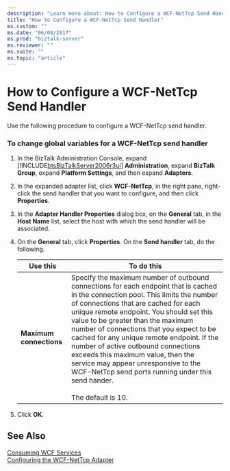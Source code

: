 ```yaml
---
description: "Learn more about: How to Configure a WCF-NetTcp Send Handler"
title: "How to Configure a WCF-NetTcp Send Handler"
ms.custom: ""
ms.date: "06/08/2017"
ms.prod: "biztalk-server"
ms.reviewer: ""
ms.suite: ""
ms.topic: "article"
---
```

# How to Configure a WCF-NetTcp Send Handler
Use the following procedure to configure a WCF-NetTcp send handler.  

### To change global variables for a WCF-NetTcp send handler  

1. In the BizTalk Administration Console, expand [!INCLUDE[btsBizTalkServer2006r3ui](../includes/btsbiztalkserver2006r3ui-md.md)] **Administration**, expand **BizTalk Group**, expand **Platform Settings**, and then expand **Adapters**.  

2. In the expanded adapter list, click **WCF-NetTcp**, in the right pane, right-click the send handler that you want to configure, and then click **Properties**.  

3. In the **Adapter Handler Properties** dialog box, on the **General** tab, in the **Host Name** list, select the host with which the send handler will be associated.  

4. On the **General** tab, click **Properties**. On the **Send handler** tab, do the following.  


   |        Use this         |                                                                                                                                                                                                                                                                          To do this                                                                                                                                                                                                                                                                          |
   |-------------------------|--------------------------------------------------------------------------------------------------------------------------------------------------------------------------------------------------------------------------------------------------------------------------------------------------------------------------------------------------------------------------------------------------------------------------------------------------------------------------------------------------------------------------------------------------------------|
   | **Maximum connections** | Specify the maximum number of outbound connections for each endpoint that is cached in the connection pool. This limits the number of connections that are cached for each unique remote endpoint. You should set this value to be greater than the maximum number of connections that you expect to be cached for any unique remote endpoint. If the number of active outbound connections exceeds this maximum value, then the service may appear unresponsive to the WCF-NetTcp send ports running under this send hander.<br /><br /> The default is 10. |


5. Click **OK**.  

## See Also  
 [Consuming WCF Services](../core/consuming-wcf-services.md)   
 [Configuring the WCF-NetTcp Adapter](../core/configuring-the-wcf-nettcp-adapter.md)
